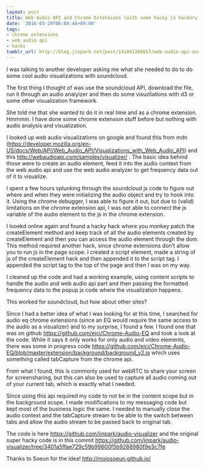 ```yaml
---
layout: post
title: Web Audio API and Chrome Extensions (with some hacky js hackery on the side)
date: '2016-03-29T06:08:46+09:00'
tags:
- chrome extensions
- web audio api
- hacks
tumblr_url: http://blog.jinpark.net/post/141891260657/web-audio-api-and-chrome-extensions-with-some
---
```

I was talking to another developer asking me what she needed to do to do some cool audio visualizations with soundcloud.

The first thing I thought of was use the soundcloud API, download the file, run it through an audio analyizer and then do some visuzliations with d3 or some other visualization framework.

She told me that she wanted to do it in real time and as a chrome extension. Hmmmm. I have done some chrome extension stuff before but nothing with audio analysis and visualization.

I looked up web audio visualizations on google and found this from mdn (https://developer.mozilla.org/en-US/docs/Web/API/Web_Audio_API/Visualizations_with_Web_Audio_API) and this http://webaudioapi.com/samples/visualizer/ . The basic idea behind those were to create an audio element, feed it into the audio context from the web audio api and use the web audio analyzer to get frequency data out of it to visualize.

I spent a few hours splunking through the soundcloud js code to figure out where and when they were initializing the audio object and try to hook into it. Using the chrome debugger, I was able to figure it out, but due to (valid) limitations on the chrome extension api, I was not able to connect the js variable of the audio element to the js in the chrome extension.

I looekd online again and found a hacky hack where you monkey patch the createElement method and keep track of all the audio elements created by createElement and then you can access the audio element through the dom. This method required another hack, since chrome extensions don’t allow you to run js in the page scope. I created a script element, made a string of js of the createElement hack and then appended it to the script tag. I appended the script tag to the top of the page and then I was on my way.

I cleaned up the code and had a working example, using content scripts to handle the audio and web audio api part and then passing the formatted frequency data to the popup js code where the visualization happens.

This worked for soundcloud, but how about other sites?

Since I had a better idea of what I was looking for at this time, I searched for audio eq chrome extensions (since an EQ would require the same access to the audio as a visualizer) and to my surprise, I found a few. I found one that was on github https://github.com/ejci/Chrome-Audio-EQ and took a look at the code. While it says it only works for only audio and video elements, there was some in progress code https://github.com/ejci/Chrome-Audio-EQ/blob/master/extension/background/background_v2.js which uses something called tabCapture from the chrome api.

From what I found, this is commonly used for webRTC to share your screen for screensharing, but this can also be used to capture all audio coming out of your current tab, which is exactly what I needed.

Since using this api required my code to not be in the content scope but in the background scope. I made modifications to my messaging code but kept most of the business logic the same. I needed to manually close the audio context and the tabCapture stream to be able to the switch between tabs and allow the audio stream to be passed back to original tab.

The code is here https://github.com/jinpark/audio-visualizer and the original super hacky code is in this commit https://github.com/jinpark/audio-visualizer/tree/3401a5ffae729c59b99600f5b9288980f9e3c7fe

Thanks to Soeun for the idea! http://mojosoeun.github.io/
